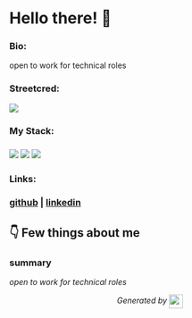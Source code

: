 
# Hello there! 👋


### Bio:

open to work for technical roles
            

### Streetcred:

<a href="https://www.tublian.com/profile/vaibhavw12?ss=true"><img src="https://rd3ps1doua.execute-api.us-east-1.amazonaws.com/dev/ft/profile/streetcred/badge/vaibhavw12?type=without_score"></a>

### My Stack:

### <img src="https://rd3ps1doua.execute-api.us-east-1.amazonaws.com/dev/ft/profile/streetcred/github/tag/JavaScript"/> <img src="https://rd3ps1doua.execute-api.us-east-1.amazonaws.com/dev/ft/profile/streetcred/github/tag/Frontend"/> <img src="https://rd3ps1doua.execute-api.us-east-1.amazonaws.com/dev/ft/profile/streetcred/github/tag/Backend"/>

### 

### 

### Links:

### <a href="https://www.github.com/vaibhavw12">github</a> | <a href="">linkedin</a>

## 👇 Few things about me


<div>

            

### summary
*open to work for technical roles*

            
</div>




<p align="center">
<i>Generated by <a href="https://www.tublian.com/"><img src="https://tublian-newsletter-assets.s3.amazonaws.com/just-logo.png" width="25" style="vertical-align: middle"/></i>
</p>
